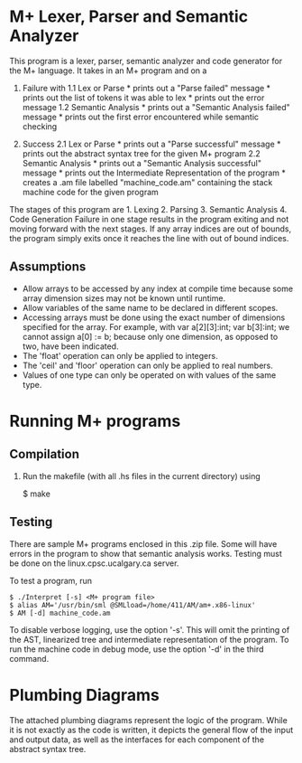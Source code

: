 # M+ Lexer, Parser and Semantic Analyzer

This program is a lexer, parser, semantic analyzer and code generator for the M+ language. It takes in an M+ program and on a
1. Failure with
    1.1 Lex or Parse
    	* prints out a "Parse failed" message
	    * prints out the list of tokens it was able to lex
    	* prints out the error message
    1.2 Semantic Analysis
        * prints out a "Semantic Analysis failed" message
        * prints out the first error encountered while semantic checking


2. Success
    2.1 Lex or Parse
    	* prints out a "Parse successful" message
	    * prints out the abstract syntax tree for the given M+ program
    2.2 Semantic Analysis
        * prints out a "Semantic Analysis successful" message
        * prints out the Intermediate Representation of the program
        * creates a .am file labelled "machine_code.am" containing the stack
          machine code for the given program
        
The stages of this program are
    1. Lexing
    2. Parsing
    3. Semantic Analysis
    4. Code Generation
Failure in one stage results in the program exiting and not moving forward with the next stages.
If any array indices are out of bounds, the program simply exits once it
reaches the line with out of bound indices.

## Assumptions
* Allow arrays to be accessed by any index at compile time because some array dimension sizes may not be known until runtime.
* Allow variables of the same name to be declared in different scopes.
* Accessing arrays must be done using the exact number of dimensions
  specified for the array. For example, with
    var a[2][3]:int;
    var b[3]:int;
  we cannot assign
    a[0] := b;
  because only one dimension, as opposed to two, have been indicated.
* The 'float' operation can only be applied to integers.
* The 'ceil' and 'floor' operation can only be applied to real numbers.
* Values of one type can only be operated on with values of the same type.

# Running M+ programs

## Compilation

1. Run the makefile (with all .hs files in the current directory) using

	$ make


## Testing

There are sample M+ programs enclosed in this .zip file. Some will have errors in the program to show that semantic analysis works.
Testing must be done on the linux.cpsc.ucalgary.ca server.

To test a program, run

	$ ./Interpret [-s] <M+ program file>
    $ alias AM='/usr/bin/sml @SMLload=/home/411/AM/am+.x86-linux'
    $ AM [-d] machine_code.am

To disable verbose logging, use the option '-s'. This will omit the printing of the AST, linearized tree and intermediate representation of the program.
To run the machine code in debug mode, use the option '-d' in the third command.

# Plumbing Diagrams

The attached plumbing diagrams represent the logic of the program. While it is not exactly as the code is written, it depicts the general flow of the input 
and output data, as well as the interfaces for each component of the abstract syntax tree.
